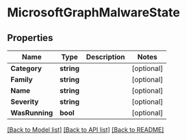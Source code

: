# MicrosoftGraphMalwareState

## Properties

Name | Type | Description | Notes
------------ | ------------- | ------------- | -------------
**Category** | **string** |  | [optional] 
**Family** | **string** |  | [optional] 
**Name** | **string** |  | [optional] 
**Severity** | **string** |  | [optional] 
**WasRunning** | **bool** |  | [optional] 

[[Back to Model list]](../README.md#documentation-for-models) [[Back to API list]](../README.md#documentation-for-api-endpoints) [[Back to README]](../README.md)


